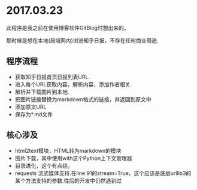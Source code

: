# 2017.03.23

此程序是我之前在使用博客软件GitBlog时想出来的。

那时候是想在本地(局域网内)浏览知乎日报，不存在任何商业用途.

## 程序流程

* 获取知乎日报首页日报列表URL.
* 进入每个URL获取内容，解析内容，添加作者相关.
* 解析并下载图片到本地.
* 把图片链接替换为markdown格式的链接，并返回到原文中
* 添加原文URL
* 保存为*.md文件

## 核心涉及
* html2text模块，HTML转为markdown的模块
* 图片下载，其中使用with这个Python上下文管理器
* 目录进化，这个有点绕。
* requests 流式媒体支持.在line:91的stream=True，这个应该是底层urllib3的某个方法支持的参数.往后的开发中仍然遇到过
